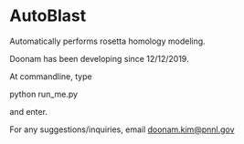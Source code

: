 # AutoBlast
Automatically performs rosetta homology modeling.

Doonam has been developing since 12/12/2019.

At commandline, type

   python run_me.py

and enter.


For any suggestions/inquiries, email doonam.kim@pnnl.gov
